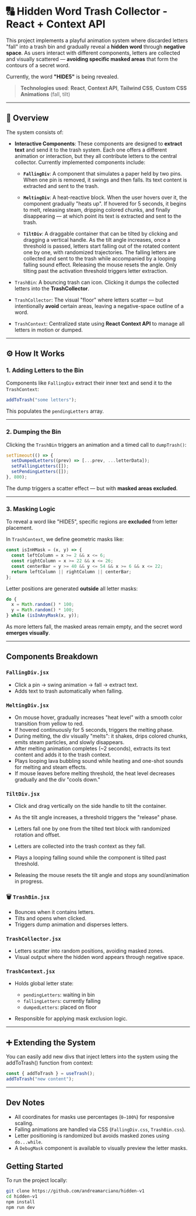 # 🔠 Hidden Word Trash Collector - React + Context API

This project implements a playful animation system where discarded letters "fall" into a trash bin and gradually reveal a **hidden word** through **negative space**. As users interact with different components, letters are collected and visually scattered — **avoiding specific masked areas** that form the contours of a secret word.

Currently, the word **"HIDE5"** is being revealed.

> **Technologies used**:
> **React**, **Context API**, **Tailwind CSS**, **Custom CSS Animations** (fall, tilt)

---

## 🧩 Overview

The system consists of:

- **Interactive Components**: These components are designed to **extract text** and send it to the trash system. Each one offers a different animation or interaction, but they all contribute letters to the central collector.
  Currently implemented components include:

  - **`FallingDiv`**: A component that simulates a paper held by two pins. When one pin is removed, it swings and then falls. Its text content is extracted and sent to the trash.

  - **`MeltingDiv`**: A heat-reactive block. When the user hovers over it, the component gradually "heats up". If hovered for 5 seconds, it begins to melt, releasing steam, dripping colored chunks, and finally disappearing — at which point its text is extracted and sent to the trash.

  - **`TiltDiv`**: A draggable container that can be tilted by clicking and dragging a vertical handle. As the tilt angle increases, once a threshold is passed, letters start falling out of the rotated content one by one, with randomized trajectories. The falling letters are collected and sent to the trash while accompanied by a looping falling sound effect. Releasing the mouse resets the angle. Only tilting past the activation threshold triggers letter extraction.

- `TrashBin`: A bouncing trash can icon. Clicking it dumps the collected letters into the **TrashCollector**.
- `TrashCollector`: The visual "floor" where letters scatter — but intentionally **avoid** certain areas, leaving a negative-space outline of a word.
- `TrashContext`: Centralized state using **React Context API** to manage all letters in motion or dumped.

---

## ⚙️ How It Works

### 1. **Adding Letters to the Bin**

Components like `FallingDiv` extract their inner text and send it to the `TrashContext`:

```js
addToTrash("some letters");
```

This populates the `pendingLetters` array.

---

### 2. **Dumping the Bin**

Clicking the `TrashBin` triggers an animation and a timed call to `dumpTrash()`:

```js
setTimeout(() => {
  setDumpedLetters((prev) => [...prev, ...letterData]);
  setFallingLetters([]);
  setPendingLetters([]);
}, 800);
```

The dump triggers a scatter effect — but with **masked areas excluded**.

---

### 3. **Masking Logic**

To reveal a word like "HIDE5", specific regions are **excluded** from letter placement.

In `TrashContext`, we define geometric masks like:

```js
const isInHMask = (x, y) => {
  const leftColumn = x >= 2 && x <= 6;
  const rightColumn = x >= 22 && x <= 26;
  const centerBar = y >= 40 && y <= 54 && x >= 6 && x <= 22;
  return leftColumn || rightColumn || centerBar;
};
```

Letter positions are generated **outside** all letter masks:

```js
do {
  x = Math.random() * 100;
  y = Math.random() * 100;
} while (isInAnyMask(x, y));
```

As more letters fall, the masked areas remain empty, and the secret word **emerges visually**.

---

## Components Breakdown

### `FallingDiv.jsx`

- Click a pin → swing animation → fall → extract text.
- Adds text to trash automatically when falling.

### `MeltingDiv.jsx`

- On mouse hover, gradually increases "heat level" with a smooth color transition from yellow to red.
- If hovered continuously for 5 seconds, triggers the melting phase.
- During melting, the div visually "melts": it shakes, drips colored chunks, emits steam particles, and slowly disappears.
- After melting animation completes (~2 seconds), extracts its text content and adds it to the trash context.
- Plays looping lava bubbling sound while heating and one-shot sounds for melting and steam effects.
- If mouse leaves before melting threshold, the heat level decreases gradually and the div "cools down."

### `TiltDiv.jsx`

- Click and drag vertically on the side handle to tilt the container.

- As the tilt angle increases, a threshold triggers the "release" phase.

- Letters fall one by one from the tilted text block with randomized rotation and offset.

- Letters are collected into the trash context as they fall.

- Plays a looping falling sound while the component is tilted past threshold.

- Releasing the mouse resets the tilt angle and stops any sound/animation in progress.

### 🗑️ `TrashBin.jsx`

- Bounces when it contains letters.
- Tilts and opens when clicked.
- Triggers dump animation and disperses letters.

### `TrashCollector.jsx`

- Letters scatter into random positions, avoiding masked zones.
- Visual output where the hidden word appears through negative space.

### `TrashContext.jsx`

- Holds global letter state:

  - `pendingLetters`: waiting in bin
  - `fallingLetters`: currently falling
  - `dumpedLetters`: placed on floor

- Responsible for applying mask exclusion logic.

---

## ➕ Extending the System

You can easily add new divs that inject letters into the system using the addToTrash() function from context:

```js
const { addToTrash } = useTrash();
addToTrash("new content");
```

---

## Dev Notes

- All coordinates for masks use percentages (`0–100%`) for responsive scaling.
- Falling animations are handled via CSS (`FallingDiv.css`, `TrashBin.css`).
- Letter positioning is randomized but avoids masked zones using `do...while`.
- A `DebugMask` component is available to visually preview the letter masks.

## Getting Started

To run the project locally:

```bash
git clone https://github.com/andreamarciano/hidden-v1
cd hidden-v1
npm install
npm run dev
```
